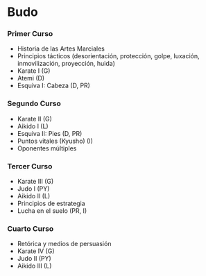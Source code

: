 # Budo

### Primer Curso

* Historia de las Artes Marciales
* Principios tácticos \(desorientación, protección, golpe, luxación, inmovilización, proyección, huida\)
* Karate I \(G\)
* Atemi \(D\)
* Esquiva I: Cabeza \(D, PR\)

### Segundo Curso

* Karate II \(G\)
* Aikido I \(L\)
* Esquiva II: Pies \(D, PR\)
* Puntos vitales \(Kyusho\)  \(I\)
* Oponentes múltiples

### Tercer Curso

* Karate III \(G\)
* Judo I \(PY\)
* Aikido II \(L\)
* Principios de estrategia
* Lucha en el suelo \(PR, I\)

### Cuarto Curso

* Retórica y medios de persuasión
* Karate IV \(G\)
* Judo II \(PY\)
* Aikido III \(L\)



